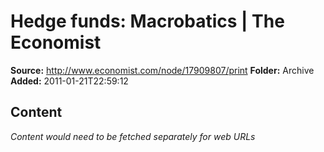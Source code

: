 # Hedge funds: Macrobatics | The Economist

**Source:** http://www.economist.com/node/17909807/print
**Folder:** Archive
**Added:** 2011-01-21T22:59:12




## Content
*Content would need to be fetched separately for web URLs*
